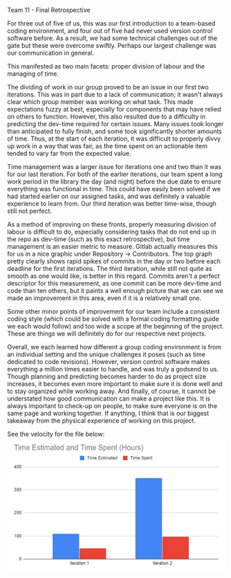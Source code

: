 Team 11 - Final Retrospective

For three out of five of us, this was our first introduction to a team-based 
coding environment, and four out of five had never used version control 
software before. As a result, we had some technical challenges out of the gate
but these were overcome swiftly. Perhaps our largest challenge was our 
communication in general.

This manifested as two main facets: proper division of labour and the managing
of time.

The dividing of work in our group proved to be an issue in our first two
iterations. This was in part due to a lack of communication; it wasn't always
clear which group member was working on what task. This made expectations fuzzy
at best, especially for components that may have relied on others to function.
However, this also resulted due to a difficulty in predicting the dev-time
required for certain issues. Many issues took longer than anticipated to fully
finish, and some took significantly shorter amounts of time. Thus, at the start
of each iteration, it was difficult to properly divvy up work in a way that was
fair, as the time spent on an actionable item tended to vary far from the
expected value.

Time management was a larger issue for iterations one and two than it was for
our last iteration. For both of the earlier iterations, our team spent a long
work period in the library the day (and night) before the due date to ensure
everything was functional in time. This could have easily been solved if we had
started earlier on our assigned tasks, and was definitely a valuable experience
to learn from. Our third iteration was better time-wise, though still not
perfect.

As a method of improving on these fronts, properly measuring division of labour
is difficult to do, especially considering tasks that do not end up in the repo
as dev-time (such as this exact retrospective), but time management is an
easier metric to measure. Gitlab actually measures this for us in a nice
graphic under Repository -> Contributors. The top graph pretty clearly shows
rapid spikes of commits in the day or two before each deadline for the first
iterations. The third iteration, while still not quite as smooth as one would
like, is better in this regard. Commits aren't a perfect descriptor for this
measurement, as one commit can be more dev-time and code than ten others, but
it paints a well enough picture that we can see we made an improvement in this
area, even if it is a relatively small one.

Some other minor points of improvement for our team include a consistent coding
style (which could be solved with a formal coding formatting guide we each
would follow) and too wide a scope at the beginning of the project. These are
things we will definitely do for our respective next projects.

Overall, we each learned how different a group coding environment is from an
individual setting and the unique challenges it poses (such as time dedicated
to code revisions). However, version control software makes everything a
million times easier to handle, and was truly a godsend to us. Though planning
and predicting becomes harder to do as project size increases, it becomes even
more important to make sure it is done well and to stay organized while working
away. And finally, of course, it cannot be understated how good communication
can make a project like this. It is always important to check-up on people, to
make sure everyone is on the same page and working together. If anything, I
think that is our biggest takeaway from the physical experience of working on
this project.

See the velocity for the file below:
![velocity](VELOCITY.JPG)